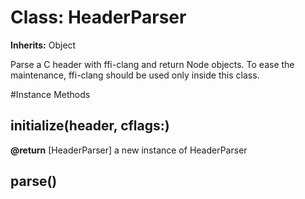# Class: HeaderParser
**Inherits:** Object
    

Parse a C header with ffi-clang and return Node objects. To ease the
maintenance, ffi-clang should be used only inside this class.



#Instance Methods
## initialize(header, cflags:) [](#method-i-initialize)

**@return** [HeaderParser] a new instance of HeaderParser

## parse() [](#method-i-parse)

